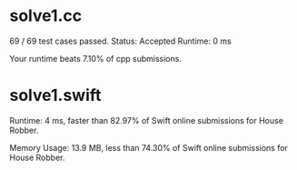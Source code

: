 # solve1.cc

69 / 69 test cases passed.
Status: Accepted
Runtime: 0 ms

Your runtime beats 7.10% of cpp submissions.

# solve1.swift

Runtime: 4 ms, faster than 82.97% of Swift online submissions for House Robber.

Memory Usage: 13.9 MB, less than 74.30% of Swift online submissions for House Robber.

